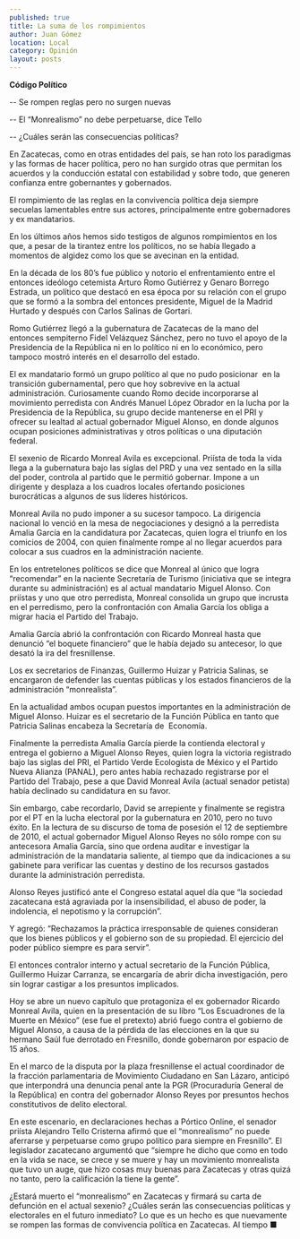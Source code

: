 ```yaml
---
published: true
title: La suma de los rompimientos
author: Juan Gómez
location: Local
category: Opinión
layout: posts
---
```


**Código Político**

-- Se rompen reglas pero no surgen nuevas

-- El “Monrealismo” no debe perpetuarse, dice Tello

-- ¿Cuáles serán las consecuencias políticas?

En Zacatecas, como en otras entidades del país, se han roto los paradigmas y las formas de hacer política, pero no han surgido otras que permitan los acuerdos y la conducción estatal con estabilidad y sobre todo, que generen confianza entre gobernantes y gobernados.

El rompimiento de las reglas en la convivencia política deja siempre secuelas lamentables entre sus actores, principalmente entre gobernadores y ex mandatarios.

En los últimos años hemos sido testigos de algunos rompimientos en los que, a pesar de la tirantez entre los políticos, no se había llegado a momentos de algidez como los que se avecinan en la entidad.

En la década de los 80’s fue público y notorio el enfrentamiento entre el entonces ideólogo cetemista Arturo Romo Gutiérrez y Genaro Borrego Estrada, un político que destacó en esa época por su relación con el grupo que se formó a la sombra del entonces presidente, Miguel de la Madrid Hurtado y después con Carlos Salinas de Gortari.

Romo Gutiérrez llegó a la gubernatura de Zacatecas de la mano del entonces sempiterno Fidel Velázquez Sánchez, pero no tuvo el apoyo de la Presidencia de la República ni en lo político ni en lo económico, pero tampoco mostró interés en el desarrollo del estado.

El ex mandatario formó un grupo político al que no pudo posicionar  en la transición gubernamental, pero que hoy sobrevive en la actual administración. Curiosamente cuando Romo decide incorporarse al movimiento perredista con Andrés Manuel López Obrador en la lucha por la Presidencia de la República, su grupo decide mantenerse en el PRI y ofrecer su lealtad al actual gobernador Miguel Alonso, en donde algunos ocupan posiciones administrativas y otros políticas o una diputación federal.

El sexenio de Ricardo Monreal Avila es excepcional. Priísta de toda la vida llega a la gubernatura bajo las siglas del PRD y una vez sentado en la silla del poder, controla al partido que le permitió gobernar. Impone a un dirigente y desplaza a los cuadros locales ofertando posiciones burocráticas a algunos de sus líderes históricos.

Monreal Avila no pudo imponer a su sucesor tampoco. La dirigencia nacional lo venció en la mesa de negociaciones y designó a la perredista Amalia García en la candidatura por Zacatecas, quien logra el triunfo en los comicios de 2004, con quien finalmente rompe al no llegar acuerdos para colocar a sus cuadros en la administración naciente.

En los entretelones políticos se dice que Monreal al único que logra “recomendar” en la naciente Secretaría de Turismo (iniciativa que se integra durante su administración) es al actual mandatario Miguel Alonso.
Con priístas y uno que otro perredista, Monreal consolida un grupo que incrusta en el perredismo, pero la confrontación con Amalia García los obliga a migrar hacia el Partido del Trabajo.

Amalia García abrió la confrontación con Ricardo Monreal hasta que denunció “el boquete financiero” que le había dejado su antecesor, lo que desató la ira del fresnillense.

Los ex secretarios de Finanzas, Guillermo Huizar y Patricia Salinas, se encargaron de defender las cuentas públicas y los estados financieros de la administración “monrealista”.

En la actualidad ambos ocupan puestos importantes en la administración de Miguel Alonso. Huizar es el secretario de la Función Pública en tanto que Patricia Salinas encabeza la Secretaría de  Economía.

Finalmente la perredista Amalia García pierde la contienda electoral y entrega el gobierno a Miguel Alonso Reyes, quien logra la victoria registrado bajo las siglas del PRI, el Partido Verde Ecologista de México y el Partido Nueva Alianza (PANAL), pero antes había rechazado registrarse por el Partido del Trabajo, pese a que David Monreal Avila (actual senador petista) había declinado su candidatura en su favor.

Sin embargo, cabe recordarlo, David se arrepiente y finalmente se registra por el PT en la lucha electoral por la gubernatura en 2010, pero no tuvo éxito.
En la lectura de su discurso de toma de posesión el 12 de septiembre de 2010, el actual gobernador Miguel Alonso Reyes no sólo rompe con su antecesora Amalia García, sino que ordena auditar e investigar la administración de la mandataria saliente, al tiempo que da indicaciones a su gabinete para verificar las cuentas y destino de los recursos gastados durante la administración perredista.

Alonso Reyes justificó ante el Congreso estatal aquel día que “la sociedad zacatecana está agraviada por la insensibilidad, el abuso de poder, la indolencia, el nepotismo y la corrupción”.

Y agregó: “Rechazamos la práctica irresponsable de quienes consideran que los bienes públicos y el gobierno son de su propiedad. El ejercicio del poder público siempre es para servir”.

El entonces contralor interno y actual secretario de la Función Pública, Guillermo Huizar Carranza, se encargaría de abrir dicha investigación, pero sin lograr castigar a los presuntos implicados.

Hoy se abre un nuevo capítulo que protagoniza el ex gobernador Ricardo Monreal Avila, quien en la presentación de su libro “Los Escuadrones de la Muerte en México” (ese fue el pretexto) abrió fuego contra el gobierno de Miguel Alonso, a causa de la pérdida de las elecciones en la que su hermano Saúl fue derrotado en Fresnillo, donde gobernaron por espacio de 15 años.

En el marco de la disputa por la plaza fresnillense el actual coordinador de la fracción parlamentaria de Movimiento Ciudadano en San Lázaro, anticipó que interpondrá una denuncia penal ante la PGR (Procuraduría General de la República) en contra del gobernador Alonso Reyes por presuntos hechos constitutivos de delito electoral.

En este escenario, en declaraciones hechas a Pórtico Online, el senador priísta Alejandro Tello Cristerna afirmó que el “monrealismo” no puede aferrarse y perpetuarse como grupo político para siempre en Fresnillo”.
El legislador zacatecano argumentó que “siempre he dicho que como en todo en la vida se nace, se crece y se muere y hay un movimiento monrealista que tuvo un auge, que hizo cosas muy buenas para Zacatecas y otras quizá no tanto, pero la calificación la tiene la gente”.

¿Estará muerto el “monrealismo” en Zacatecas y firmará su carta de defunción en el actual sexenio?
¿Cuáles serán las consecuencias políticas y electorales en el futuro inmediato?
Lo que es un hecho es que nuevamente se rompen las formas de convivencia política en Zacatecas.
Al tiempo ■
